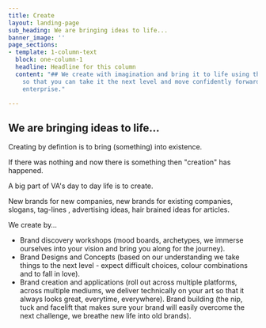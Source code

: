 ```yaml
---
title: Create
layout: landing-page
sub_heading: We are bringing ideas to life...
banner_image: ''
page_sections:
- template: 1-column-text
  block: one-column-1
  headline: Headline for this column
  content: "## We create with imagination and bring it to life using the right tools
    so that you can take it the next level and move confidently forward with your
    enterprise."

---
```

## We are bringing ideas to life...

Creating by defintion is to bring (something) into existence.

If there was nothing and now there is something then "creation" has happened.

A big part of VA's day to day life is to create. 

New brands for new companies, new brands for existing companies, slogans, tag-lines , advertising ideas, hair brained ideas for articles.

We create by…

* Brand discovery workshops (mood boards, archetypes, we immerse ourselves into your vision and bring you along for the journey).
* Brand Designs and Concepts (based on our understanding we take things to the next level - expect difficult choices, colour combinations and to fall in love).
* Brand creation and applications (roll out across multiple platforms, across multiple mediums, we deliver technically on your art so that it always looks great, everytime, everywhere). Brand building (the nip, tuck and facelift that makes sure your brand will easily overcome the next challenge, we breathe new life into old brands).